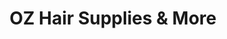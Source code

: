 ---
title: "OZ Hair Supplies & More"
url: /chattanooga/oz-hair-supplies-und-more/
shop: Friseurbedarf
---